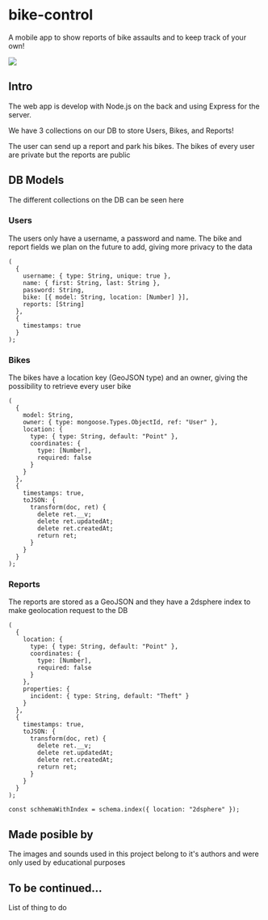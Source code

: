# bike-control

A mobile app to show reports of bike assaults and to keep track of your own!

[![](https://imgur.com/a/9WEahXK)](https://luismiguelfeijoo.github.io/Hand-O-Kart/index.html)

## Intro

The web app is develop with Node.js on the back and using Express for the server. 

We have 3 collections on our DB to store Users, Bikes, and Reports!

The user can send up a report and park his bikes. The bikes of every user are private but the reports are public

## DB Models

The different collections on the DB can be seen here

### Users

The users only have a username, a password and name. The bike and report fields we plan on the future to add, giving more privacy to the data

```
(
  {
    username: { type: String, unique: true },
    name: { first: String, last: String },
    password: String,
    bike: [{ model: String, location: [Number] }],
    reports: [String]
  },
  {
    timestamps: true
  }
);
```
### Bikes
The bikes have a location key (GeoJSON type) and an owner, giving the possibility to retrieve every user bike
```
(
  {
    model: String,
    owner: { type: mongoose.Types.ObjectId, ref: "User" },
    location: {
      type: { type: String, default: "Point" },
      coordinates: {
        type: [Number],
        required: false
      }
    }
  },
  {
    timestamps: true,
    toJSON: {
      transform(doc, ret) {
        delete ret.__v;
        delete ret.updatedAt;
        delete ret.createdAt;
        return ret;
      }
    }
  }
);
```

### Reports
The reports are stored as a GeoJSON and they have a 2dsphere index to make geolocation request to the DB
```
(
  {
    location: {
      type: { type: String, default: "Point" },
      coordinates: {
        type: [Number],
        required: false
      }
    },
    properties: {
      incident: { type: String, default: "Theft" }
    }
  },
  {
    timestamps: true,
    toJSON: {
      transform(doc, ret) {
        delete ret.__v;
        delete ret.updatedAt;
        delete ret.createdAt;
        return ret;
      }
    }
  }
);

const schhemaWithIndex = schema.index({ location: "2dsphere" });
```
## Made posible by

The images and sounds used in this project belong to it's authors and were only used by educational purposes

## To be continued...

List of thing to do
